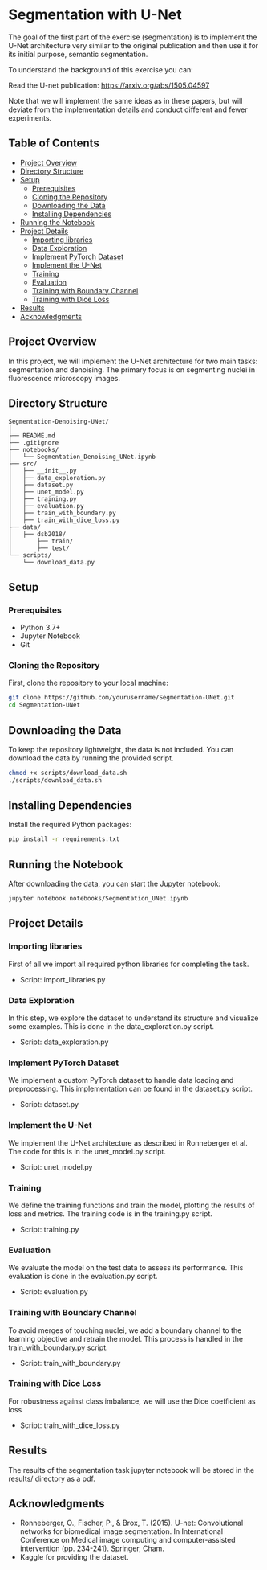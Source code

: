 # Segmentation with U-Net

The goal of the first part of the exercise (segmentation) is to implement the U-Net architecture very similar to the original publication and then use it for its initial purpose, semantic segmentation. 

To understand the background of this exercise you can:

Read the U-net publication: https://arxiv.org/abs/1505.04597


Note that we will implement the same ideas as in these papers, but will deviate from the implementation details and conduct different and fewer experiments.

## Table of Contents

- [Project Overview](#project-overview)
- [Directory Structure](#directory-structure)
- [Setup](#setup)
  - [Prerequisites](#prerequisites)
  - [Cloning the Repository](#cloning-the-repository)
  - [Downloading the Data](#downloading-the-data)
  - [Installing Dependencies](#installing-dependencies)
- [Running the Notebook](#running-the-notebook)
- [Project Details](#project-details)
  - [Importing libraries](#importing-libraries)
  - [Data Exploration](#data-exploration)
  - [Implement PyTorch Dataset](#implement-pytorch-dataset)
  - [Implement the U-Net](#implement-the-u-net)
  - [Training](#training)
  - [Evaluation](#evaluation)
  - [Training with Boundary Channel](#training-with-boundary-channel)
  - [Training with Dice Loss](#training-with-dice-loss)
- [Results](#results)
- [Acknowledgments](#acknowledgments)

## Project Overview

In this project, we will implement the U-Net architecture for two main tasks: segmentation and denoising. The primary focus is on segmenting nuclei in fluorescence microscopy images.

## Directory Structure

```plaintext
Segmentation-Denoising-UNet/
│
├── README.md
├── .gitignore
├── notebooks/
│   └── Segmentation_Denoising_UNet.ipynb
├── src/
│   ├── __init__.py
│   ├── data_exploration.py
│   ├── dataset.py
│   ├── unet_model.py
│   ├── training.py
│   ├── evaluation.py
│   ├── train_with_boundary.py
│   ├── train_with_dice_loss.py
├── data/
│   ├── dsb2018/
│       ├── train/
│       ├── test/
└── scripts/
    └── download_data.py
```
## Setup

### Prerequisites

- Python 3.7+
- Jupyter Notebook
- Git

### Cloning the Repository

First, clone the repository to your local machine:

```sh
git clone https://github.com/yourusername/Segmentation-UNet.git
cd Segmentation-UNet
```
## Downloading the Data

To keep the repository lightweight, the data is not included. You can download the data by running the provided script.

```sh
chmod +x scripts/download_data.sh
./scripts/download_data.sh

```

## Installing Dependencies

Install the required Python packages:

```sh
pip install -r requirements.txt
```

## Running the Notebook
After downloading the data, you can start the Jupyter notebook:



```sh
jupyter notebook notebooks/Segmentation_UNet.ipynb
```

## Project Details

### Importing libraries
First of all we import all required python libraries for completing the task.

- Script: import_libraries.py

### Data Exploration
In this step, we explore the dataset to understand its structure and visualize some examples. This is done in the data_exploration.py script.

- Script: data_exploration.py

### Implement PyTorch Dataset
We implement a custom PyTorch dataset to handle data loading and preprocessing. This implementation can be found in the dataset.py script.

- Script: dataset.py

### Implement the U-Net
We implement the U-Net architecture as described in Ronneberger et al. The code for this is in the unet_model.py script.

- Script: unet_model.py

### Training
We define the training functions and train the model, plotting the results of loss and metrics. The training code is in the training.py script.

- Script: training.py

### Evaluation
We evaluate the model on the test data to assess its performance. This evaluation is done in the evaluation.py script.

- Script: evaluation.py

### Training with Boundary Channel
To avoid merges of touching nuclei, we add a boundary channel to the learning objective and retrain the model. This process is handled in the train_with_boundary.py script.

- Script: train_with_boundary.py

### Training with Dice Loss
For robustness against class imbalance, we will use the Dice coefficient as loss

- Script: train_with_dice_loss.py

## Results
The results of the segmentation task jupyter notebook will be stored in the results/ directory as a pdf.


## Acknowledgments
- Ronneberger, O., Fischer, P., & Brox, T. (2015). U-net: Convolutional networks for biomedical image segmentation. In International Conference on Medical image computing and computer-assisted intervention (pp. 234-241). Springer, Cham.
- Kaggle for providing the dataset.
